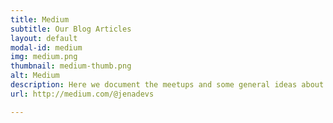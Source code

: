 ```yaml
---
title: Medium
subtitle: Our Blog Articles
layout: default
modal-id: medium
img: medium.png
thumbnail: medium-thumb.png
alt: Medium
description: Here we document the meetups and some general ideas about Software Craftsmanship.
url: http://medium.com/@jenadevs

---
```

